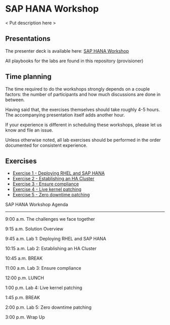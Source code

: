 # SAP HANA Workshop

< Put description here >

## Presentations

The presenter deck is available here:
[SAP HANA Workshop](../decks/sap_hana_workshop.pdf)

All playbooks for the labs are found in this repository (provisioner)

## Time planning

The time required to do the workshops strongly depends on a couple factors: the number of participants and how much discussions are done in between.

Having said that, the exercises themselves should take roughly 4-5 hours. The accompanying presentation itself adds another hour.

If your experience is different in scheduling these workshops, please let us know and file an issue.

Unless otherwise noted, all lab exercises should be performed in the order documented for consistent experience.

## Exercises

- [Exercise 1 - Deploying RHEL and SAP HANA](1-deploy)
- [Exercise 2 - Establishing an HA Cluster](2-ha-cluster)
- [Exercise 3 - Ensure compliance](3-compliance)
- [Exercise 4 - Live kernel patching](4-live-kernel)
- [Exercise 5 - Zero downtime patching](5-zero-downtime)

SAP HANA Workshop Agenda

-------------------------

9:00 a.m.   The challenges we face together

9:15 a.m.   Solution Overview

9:45 a.m.   Lab 1: Deploying RHEL and SAP HANA

10:15 a.m.  Lab 2: Establishing an HA Cluster

10:45 a.m.  BREAK

11:00 a.m.  Lab 3: Ensure compliance

12:00 p.m.  LUNCH

1:00 p.m.   Lab 4: Live kernel patching

1:45 p.m.   BREAK

2:00 p.m.   Lab 5: Zero downtime patching

3:00 p.m.   Wrap Up
